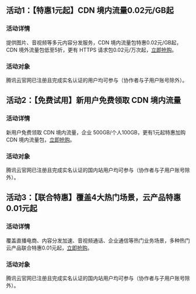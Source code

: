 ## 活动1：【特惠1元起】CDN 境内流量0.02元/GB起
### 活动详情
提供图片、音视频等多元内容分发服务，CDN 境内流量包特惠0.02元/GB起，CDN 境外流量包低至5折，更有 HTTPS 请求包0.02元/万次起，[立即抢购](https://cloud.tencent.com/act/pro/CDN-?from=17218)。

### 活动对象
腾讯云官网已注册且完成实名认证的用户均可参与（协作者与子用户账号除外）。

## 活动2：【免费试用】新用户免费领取 CDN 境内流量
### 活动详情
新用户免费领取 CDN 境内流量，企业 500GB/个人100GB，更有1元起特惠加购 CDN 境内流量包，[立即抢购](https://cloud.tencent.com/act/pro/video_freetrial?from=14867#free)。

### 活动对象
腾讯云官网已注册且完成实名认证的国内站用户均可参与（协作者与子用户账号除外）。

## 活动3：【联合特惠】覆盖4大热门场景，云产品特惠0.01元起
### 活动详情
覆盖直播电商、内容分发加速、音视频通话、企业通信等热门业务场景，多种热门云产品联合特惠0.01元起，[立即抢购](https://cloud.tencent.com/act/pro/video_scene?from=20860)。

### 活动对象
腾讯云官网已注册且完成实名认证的国内站用户均可参与（协作者与子用户账号除外）。

